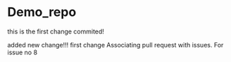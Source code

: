 # Demo_repo


this is the first change commited!


added new change!!!
first change
Associating pull request with issues.
For issue no 8


